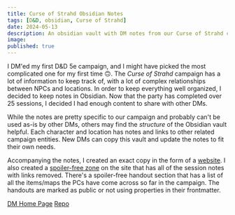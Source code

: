 ```yaml
---
title: Curse of Strahd Obsidian Notes
tags: [D&D, obsidian, Curse of Strahd]
date: 2024-05-13
description: An obsidian vault with DM notes from our Curse of Strahd campaign and an accompanying website for handouts and session notes.
image:
published: true
---
```


I DM'ed my first D&D 5e campaign, and I might have picked the most complicated one for my first time 🙃. The _Curse of Strahd_ campaign has a lot of information to keep track of, with a lot of complex relationships between NPCs and locations. In order to keep everything well organized, I decided to keep notes in Obsidian. Now that the party has completed over 25 sessions, I decided I had enough content to share with other DMs.

While the notes are pretty specific to our campaign and probably can't be used as-is by other DMs, others may find the _structure_ of the Obsidian vault helpful. Each character and location has notes and links to other related campaign entities. New DMs can copy this vault and update the notes to fit their own needs.

Accompanying the notes, I created an exact copy in the form of a [website](https://cos.nathanorick.com). I also created a [spoiler-free zone](https://cos.nathanorick.com/no-spoilers/campaign-notes/index.html) on the site that has all of the session notes with links removed. There's a spoiler-free handout section that has a list of all the items/maps the PCs have come across so far in the campaign. The handouts are marked as public or not using properties in their frontmatter.


<div class="link-row">
  <a href="https://cos.nathanorick.com">DM Home Page</a>
  <a href="https://github.com/cnorick/curse-of-strahd-notes">Repo</a>
</div>
